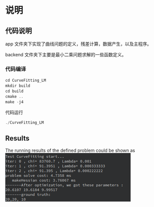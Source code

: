# 说明

## 代码说明

app 文件夹下实现了曲线问题的定义，残差计算，数据产生，以及主程序。

backend 文件夹下主要是最小二乘问题求解的一些函数定义。

### 代码编译

``` c++
cd CurveFitting_LM
mkdir build
cd build
cmake ..
make -j4    
```

代码运行

```c++
./CurveFitting_LM
```

## Results

The running results of the defined problem could be shown as ![Output](Output.png)